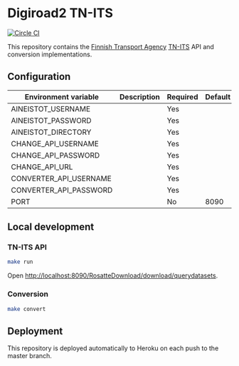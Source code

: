 # Digiroad2 TN-ITS #

[![Circle CI](https://circleci.com/gh/finnishtransportagency/tn-its.svg?style=svg)](https://circleci.com/gh/finnishtransportagency/tn-its)

This repository contains the [Finnish Transport Agency](http://www.liikennevirasto.fi/web/en) [TN-ITS](http://tn-its.eu) API and conversion implementations.

## Configuration

| Environment variable   | Description | Required | Default |
|------------------------|-------------|----------|---------|
| AINEISTOT_USERNAME     |             | Yes      |         |
| AINEISTOT_PASSWORD     |             | Yes      |         |
| AINEISTOT_DIRECTORY    |             | Yes      |         |
| CHANGE_API_USERNAME    |             | Yes      |         |
| CHANGE_API_PASSWORD    |             | Yes      |         |
| CHANGE_API_URL         |             | Yes      |         |
| CONVERTER_API_USERNAME |             | Yes      |         |
| CONVERTER_API_PASSWORD |             | Yes      |         |
| PORT                   |             | No       | 8090    |

## Local development

### TN-ITS API

```sh
make run
```

Open [http://localhost:8090/RosatteDownload/download/querydatasets](http://localhost:8090/RosatteDownload/download/querydatasets).

### Conversion

```sh
make convert
```

## Deployment

This repository is deployed automatically to Heroku on each push to the master branch.

